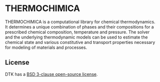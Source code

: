 THERMOCHIMICA
=============

THERMOCHIMICA is a computational library for chemical thermodynamics.
It determines a unique combination of phases and their compositions
for a prescribed chemical composition, temperature and pressure. The
solver and the underlying thermodynamic models can be used to estimate
the chemical state and various constitutive and transport properties
necessary for modeling of materials and processes.

License
-------

DTK has a [BSD 3-clause open-source license](LICENSE).
